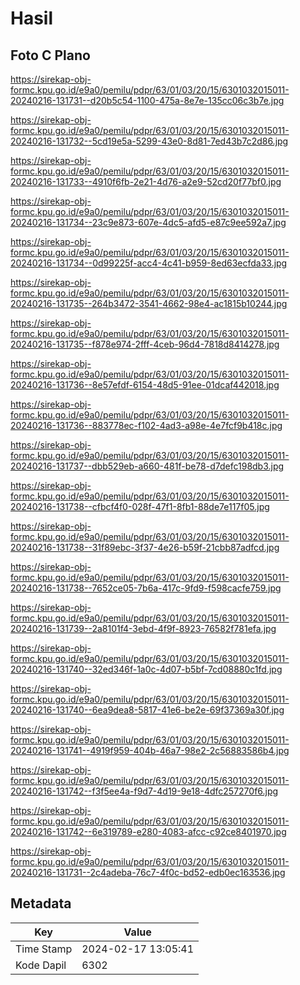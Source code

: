 # Hasil

## Foto C Plano

https://sirekap-obj-formc.kpu.go.id/e9a0/pemilu/pdpr/63/01/03/20/15/6301032015011-20240216-131731--d20b5c54-1100-475a-8e7e-135cc06c3b7e.jpg

https://sirekap-obj-formc.kpu.go.id/e9a0/pemilu/pdpr/63/01/03/20/15/6301032015011-20240216-131732--5cd19e5a-5299-43e0-8d81-7ed43b7c2d86.jpg

https://sirekap-obj-formc.kpu.go.id/e9a0/pemilu/pdpr/63/01/03/20/15/6301032015011-20240216-131733--4910f6fb-2e21-4d76-a2e9-52cd20f77bf0.jpg

https://sirekap-obj-formc.kpu.go.id/e9a0/pemilu/pdpr/63/01/03/20/15/6301032015011-20240216-131734--23c9e873-607e-4dc5-afd5-e87c9ee592a7.jpg

https://sirekap-obj-formc.kpu.go.id/e9a0/pemilu/pdpr/63/01/03/20/15/6301032015011-20240216-131734--0d99225f-acc4-4c41-b959-8ed63ecfda33.jpg

https://sirekap-obj-formc.kpu.go.id/e9a0/pemilu/pdpr/63/01/03/20/15/6301032015011-20240216-131735--264b3472-3541-4662-98e4-ac1815b10244.jpg

https://sirekap-obj-formc.kpu.go.id/e9a0/pemilu/pdpr/63/01/03/20/15/6301032015011-20240216-131735--f878e974-2fff-4ceb-96d4-7818d8414278.jpg

https://sirekap-obj-formc.kpu.go.id/e9a0/pemilu/pdpr/63/01/03/20/15/6301032015011-20240216-131736--8e57efdf-6154-48d5-91ee-01dcaf442018.jpg

https://sirekap-obj-formc.kpu.go.id/e9a0/pemilu/pdpr/63/01/03/20/15/6301032015011-20240216-131736--883778ec-f102-4ad3-a98e-4e7fcf9b418c.jpg

https://sirekap-obj-formc.kpu.go.id/e9a0/pemilu/pdpr/63/01/03/20/15/6301032015011-20240216-131737--dbb529eb-a660-481f-be78-d7defc198db3.jpg

https://sirekap-obj-formc.kpu.go.id/e9a0/pemilu/pdpr/63/01/03/20/15/6301032015011-20240216-131738--cfbcf4f0-028f-47f1-8fb1-88de7e117f05.jpg

https://sirekap-obj-formc.kpu.go.id/e9a0/pemilu/pdpr/63/01/03/20/15/6301032015011-20240216-131738--31f89ebc-3f37-4e26-b59f-21cbb87adfcd.jpg

https://sirekap-obj-formc.kpu.go.id/e9a0/pemilu/pdpr/63/01/03/20/15/6301032015011-20240216-131738--7652ce05-7b6a-417c-9fd9-f598cacfe759.jpg

https://sirekap-obj-formc.kpu.go.id/e9a0/pemilu/pdpr/63/01/03/20/15/6301032015011-20240216-131739--2a8101f4-3ebd-4f9f-8923-76582f781efa.jpg

https://sirekap-obj-formc.kpu.go.id/e9a0/pemilu/pdpr/63/01/03/20/15/6301032015011-20240216-131740--32ed346f-1a0c-4d07-b5bf-7cd08880c1fd.jpg

https://sirekap-obj-formc.kpu.go.id/e9a0/pemilu/pdpr/63/01/03/20/15/6301032015011-20240216-131740--6ea9dea8-5817-41e6-be2e-69f37369a30f.jpg

https://sirekap-obj-formc.kpu.go.id/e9a0/pemilu/pdpr/63/01/03/20/15/6301032015011-20240216-131741--4919f959-404b-46a7-98e2-2c56883586b4.jpg

https://sirekap-obj-formc.kpu.go.id/e9a0/pemilu/pdpr/63/01/03/20/15/6301032015011-20240216-131742--f3f5ee4a-f9d7-4d19-9e18-4dfc257270f6.jpg

https://sirekap-obj-formc.kpu.go.id/e9a0/pemilu/pdpr/63/01/03/20/15/6301032015011-20240216-131742--6e319789-e280-4083-afcc-c92ce8401970.jpg

https://sirekap-obj-formc.kpu.go.id/e9a0/pemilu/pdpr/63/01/03/20/15/6301032015011-20240216-131731--2c4adeba-76c7-4f0c-bd52-edb0ec163536.jpg


## Metadata

| Key        | Value               |
| ---------- | ------------------- |
| Time Stamp | 2024-02-17 13:05:41 |
| Kode Dapil | 6302                |



